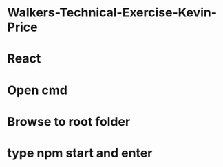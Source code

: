 # Walkers-Technical-Exercise-Kevin-Price

# React
# Open cmd
# Browse to root folder
# type npm start and enter
 
